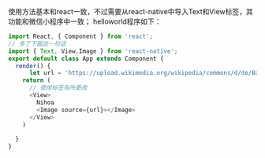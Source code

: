 使用方法基本和react一致，不过需要从react-native中导入Text和View标签，其功能和微信小程序中一致；
helloworld程序如下：
```js
import React, { Component } from 'react';
// 多了下面这一句话
import { Text, View,Image } from 'react-native';
export default class App extends Component {
  render() {
      let url = 'https://upload.wikimedia.org/wikipedia/commons/d/de/Bananavarieties.jpg'
    return (
      // 使用标签有所更改
      <View>
        Nihoa
        <Image source={url}></Image>   
      </View>
    )
    
  }
}


```